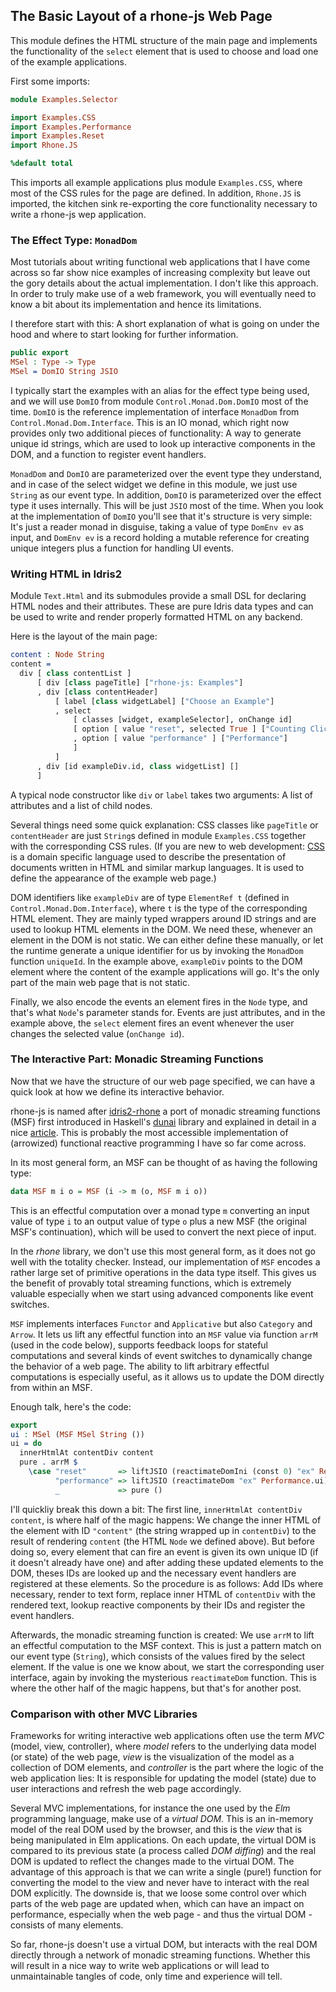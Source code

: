 ## The Basic Layout of a rhone-js Web Page

This module defines the HTML structure of the main page and
implements the functionality of the `select` element that is
used to choose and load one of the example applications.

First some imports:

```idris
module Examples.Selector

import Examples.CSS
import Examples.Performance
import Examples.Reset
import Rhone.JS

%default total
```

This imports all example applications plus module `Examples.CSS`, where
most of the CSS rules for the page are defined. In addition, `Rhone.JS`
is imported, the kitchen sink re-exporting the core functionality necessary
to write a rhone-js wep application.

### The Effect Type: `MonadDom`

Most tutorials about writing functional web applications that I have come
across so far show nice examples of increasing complexity but leave out the
gory details about the actual implementation. I don't like this approach. In
order to truly make use of a web framework, you will eventually need to
know a bit about its implementation and hence its limitations.

I therefore start with this: A short explanation of what is going on under the
hood and where to start looking for further information.

```idris
public export
MSel : Type -> Type
MSel = DomIO String JSIO
```

I typically start the examples with an alias for the effect type being
used, and we will use `DomIO` from module `Control.Monad.Dom.DomIO`
most of the time. `DomIO` is the reference
implementation of interface `MonadDom` from `Control.Monad.Dom.Interface`.
This is an IO monad, which right now provides only two additional
pieces of functionality:
A way to generate unique id strings, which are used to look up
interactive components in the DOM, and a function to register event
handlers.

`MonadDom` and `DomIO` are parameterized over the event type they
understand, and in case of the select widget we define in
this module, we just use `String`
as our event type. In addition, `DomIO` is parameterized over the effect
type it uses internally. This will be just `JSIO` most of the
time. When you look at the implementation of `DomIO` you'll see
that it's structure is very simple: It's just a reader monad in disguise,
taking a value of type `DomEnv ev` as input, and `DomEnv ev` is a record
holding a mutable reference for creating unique integers plus
a function for handling UI events.

### Writing HTML in Idris2

Module `Text.Html` and its submodules provide a small DSL for
declaring HTML nodes and their attributes. These are pure
Idris data types and can be used to write and render
properly formatted HTML on any backend.

Here is the layout of the main page:

```idris
content : Node String
content =
  div [ class contentList ]
      [ div [class pageTitle] ["rhone-js: Examples"]
      , div [class contentHeader]
          [ label [class widgetLabel] ["Choose an Example"]
          , select
              [ classes [widget, exampleSelector], onChange id]
              [ option [ value "reset", selected True ] ["Counting Clicks"]
              , option [ value "performance" ] ["Performance"]
              ]
          ]
      , div [id exampleDiv.id, class widgetList] []
      ]
```

A typical node constructor like `div` or `label` takes
two arguments: A list of attributes and a list of child
nodes.

Several things need some quick explanation: CSS classes like
`pageTitle` or `contentHeader` are just `String`s defined in
module `Examples.CSS` together with the corresponding CSS rules.
(If you are new to web development: [CSS](https://developer.mozilla.org/en-US/docs/Web/CSS)
is a domain specific
language used to describe the presentation of documents written
in HTML and similar markup languages. It is used to define the
appearance of the example web page.)

DOM identifiers like `exampleDiv` are of type `ElementRef t` (defined
in `Control.Monad.Dom.Interface`), where `t` is the type of the
corresponding HTML element. They are mainly typed wrappers around ID
strings and are used to lookup HTML elements in the DOM.
We need these, whenever an element in the DOM is not static.
We can either define these manually, or let the runtime generate
a unique identifier for us by invoking the `MonadDom` function
`uniqueId`. In the example above, `exampleDiv` points to the DOM element
where the content of the example applications will go. It's the
only part of the main web page that is not static.

Finally, we also encode the events an element fires in the `Node`
type, and that's what `Node`'s parameter stands for. Events are
just attributes, and in the example above, the `select` element
fires an event whenever the user changes the selected value
(`onChange id`).

### The Interactive Part: Monadic Streaming Functions

Now that we have the structure of our web page specified, we
can have a quick look at how we define its interactive behavior.

rhone-js is named after [idris2-rhone](https://github.com/stefan-hoeck/idris2-rhone)
a port of monadic streaming functions (MSF) first introduced
in Haskell's [dunai](https://hackage.haskell.org/package/dunai)
library and explained in detail in a nice
[article](https://www.cs.nott.ac.uk/~psxip1/#FRPRefactored).
This is probably the most accessible implementation of (arrowized)
functional reactive programming I have so far come across.

In its most general form, an MSF can be thought of
as having the following type:

```haskell
data MSF m i o = MSF (i -> m (o, MSF m i o))
```

This is an effectful computation over a monad type `m` converting
an input value of type `i` to an output value of type `o` plus
a new MSF (the original MSF's continuation), which will be used
to convert the next piece of input.

In the *rhone* library, we don't use this most general form,
as it does not go well with the totality checker. Instead,
our implementation of `MSF` encodes a rather large set
of primitive operations in the data type itself. This gives
us the benefit of provably total streaming functions, which is
extremely valuable especially when we start using advanced
components like event switches.

`MSF` implements interfaces `Functor` and `Applicative` but also
`Category` and `Arrow`. It lets us lift any effectful function
into an `MSF` value via function `arrM` (used in the code below),
supports feedback loops for stateful computations and several
kinds of event switches to dynamically change the behavior
of a web page. The ability to lift arbitrary effectful computations
is especially useful, as it allows us to update the DOM
directly from within an MSF.

Enough talk, here's the code:

```idris
export
ui : MSel (MSF MSel String ())
ui = do
  innerHtmlAt contentDiv content
  pure . arrM $
    \case "reset"       => liftJSIO (reactimateDomIni (const 0) "ex" Reset.ui)
          "performance" => liftJSIO (reactimateDom "ex" Performance.ui)
          _             => pure ()
```

I'll quickliy break this down a bit: The first line,
`innerHtmlAt contentDiv content`, is where half of the magic
happens: We change the inner HTML of the element with ID
`"content"` (the string wrapped up in `contentDiv`) to the
result of rendering `content` (the HTML `Node` we defined above).
But before doing so, every element that can fire an event is
given its own unique ID (if it doesn't already have one) and
after adding these updated elements to the DOM, theses IDs are
looked up and the necessary event handlers are registered
at these elements. So the procedure is as follows: Add IDs where
necessary, render to text form, replace inner HTML of `contentDiv`
with the rendered text, lookup reactive components by their
IDs and register the event handlers.

Afterwards, the monadic streaming function is created: We
use `arrM` to lift an effectful computation to the MSF context.
This is just a pattern match on our event type (`String`), which consists
of the values fired by the select element. If the value is one we
know about, we start the corresponding user interface, again
by invoking the mysterious `reactimateDom` function. This
is where the other half of the magic happens, but that's for
another post.

### Comparison with other MVC Libraries

Frameworks for writing interactive web applications often
use the term *MVC* (model, view, controller), where
*model* refers to the underlying data model (or state)
of the web page, *view* is the visualization of the model
as a collection of DOM elements, and *controller* is the part where
the logic of the web application lies: It is responsible
for updating the model (state) due to user interactions
and refresh the web page accordingly.

Several MVC implementations,
for instance the one used by the *Elm* programming language,
make use of a *virtual DOM*. This is an in-memory model of
the real DOM used by the browser, and this is the *view*
that is being manipulated in Elm applications. On each
update, the virtual DOM is compared to its previous state
(a process called *DOM diffing*) and the real DOM is updated
to reflect the changes made to the virtual DOM. The advantage of this
approach is that we can write a single (pure!) function for converting
the model to the view and never have to interact with
the real DOM explicitly. The downside is, that we loose some
control over which parts of the web page are updated when,
which can have an impact on performance, especially when
the web page - and thus the virtual DOM - consists of
many elements.

So far, rhone-js doesn't use a virtual DOM, but interacts with
the real DOM directly through a network of monadic streaming
functions. Whether this will result in a nice way to write web applications
or will lead to unmaintainable tangles of code, only time
and experience will tell.
